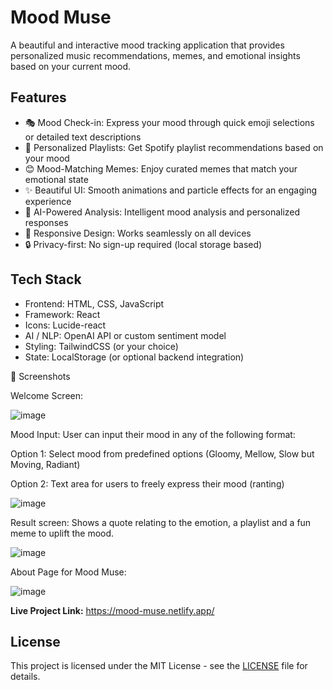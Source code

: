 # Mood Muse

A beautiful and interactive mood tracking application that provides personalized music recommendations, memes, and emotional insights based on your current mood.

## Features

- 🎭 Mood Check-in: Express your mood through quick emoji selections or detailed text descriptions
- 🎵 Personalized Playlists: Get Spotify playlist recommendations based on your mood
- 😊 Mood-Matching Memes: Enjoy curated memes that match your emotional state
- ✨ Beautiful UI: Smooth animations and particle effects for an engaging experience
- 🤖 AI-Powered Analysis: Intelligent mood analysis and personalized responses
- 📱 Responsive Design: Works seamlessly on all devices
- 🔒 Privacy-first: No sign-up required (local storage based)

## Tech Stack

- Frontend: HTML, CSS, JavaScript  
- Framework: React  
- Icons: Lucide-react  
- AI / NLP: OpenAI API or custom sentiment model  
- Styling: TailwindCSS (or your choice)  
- State: LocalStorage (or optional backend integration)

📸 Screenshots

Welcome Screen:

![image](https://github.com/user-attachments/assets/a5d1b37d-6221-4175-a2e3-820a44ba1a6a)

Mood Input: User can input their mood in any of the following format:

Option 1: Select mood from predefined options (Gloomy, Mellow, Slow but Moving, Radiant)

Option 2: Text area for users to freely express their mood (ranting)

![image](https://github.com/user-attachments/assets/43e9fba3-e89b-437a-adf1-cec5c7ec25da)

Result screen: Shows a quote relating to the emotion, a playlist and a fun meme to uplift the mood.

![image](https://github.com/user-attachments/assets/edc85ea2-7460-42ed-a029-da7b16a82f9b)

About Page for Mood Muse:

![image](https://github.com/user-attachments/assets/53c78b1b-bd54-4fce-bc04-c45ba5881a76)

**Live Project Link:** https://mood-muse.netlify.app/


## License

This project is licensed under the MIT License - see the [LICENSE](LICENSE) file for details.
